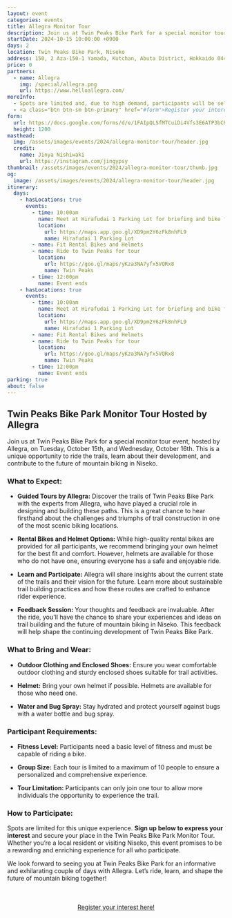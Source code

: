 ```yaml
---
layout: event
categories: events
title: Allegra Monitor Tour
description: Join us at Twin Peaks Bike Park for a special monitor tour event, hosted by Allegra, on Tuesday, October 15th, and Wednesday, October 16th. This is a unique opportunity to ride the trails, learn about their development, and contribute to the future of mountain biking in Niseko.
startDate: 2024-10-15 10:00:00 +0900
days: 2
location: Twin Peaks Bike Park, Niseko
address: 150, 2 Aza-150-1 Yamada, Kutchan, Abuta District, Hokkaido 044-0081
price: 0
partners:
  - name: Allegra
    img: /special/allegra.png
    url: https://www.helloallegra.com/
moreInfo:
  - Spots are limited and, due to high demand, participants will be selected by lottery.
  - <a class="btn btn-sm btn-primary" href="#form">Register your interest here!</a>
form:
  url: https://docs.google.com/forms/d/e/1FAIpQLSfMTCuiDi4Vfs3E6ATP3bCREfEJquwWL08vVl0nGjAdbLMEIQ/viewform?embedded=true&hl=en
  height: 1200
masthead:
  img: /assets/images/events/2024/allegra-monitor-tour/header.jpg
  credit:
    name: Jinya Nishiwaki
    url: https://instagram.com/jingypsy
thumbnail: /assets/images/events/2024/allegra-monitor-tour/thumb.jpg
og:
  image: /assets/images/events/2024/allegra-monitor-tour/header.jpg
itinerary:
  days:
    - hasLocations: true
      events:
        - time: 10:00am
          name: Meet at Hirafudai 1 Parking Lot for briefing and bike fitting
          location:
            url: https://maps.app.goo.gl/XD9pm2Y6zFk8nhFL9
            name: Hirafudai 1 Parking Lot
        - name: Fit Rental Bikes and Helmets
        - name: Ride to Twin Peaks for tour
          location:
            url: https://goo.gl/maps/yKza3NA7yfx5VQRx8
            name: Twin Peaks
        - time: 12:00pm
          name: Event ends
    - hasLocations: true
      events:
        - time: 10:00am
          name: Meet at Hirafudai 1 Parking Lot for briefing and bike fitting
          location:
            url: https://maps.app.goo.gl/XD9pm2Y6zFk8nhFL9
            name: Hirafudai 1 Parking Lot
        - name: Fit Rental Bikes and Helmets
        - name: Ride to Twin Peaks for tour
          location:
            url: https://goo.gl/maps/yKza3NA7yfx5VQRx8
            name: Twin Peaks
        - time: 12:00pm
          name: Event ends
parking: true
about: false
---
```

## Twin Peaks Bike Park Monitor Tour Hosted by Allegra

Join us at Twin Peaks Bike Park for a special monitor tour event, hosted by Allegra, on Tuesday, October 15th, and Wednesday, October 16th. This is a unique opportunity to ride the trails, learn about their development, and contribute to the future of mountain biking in Niseko.

### What to Expect:

- **Guided Tours by Allegra:** Discover the trails of Twin Peaks Bike Park with the experts from Allegra, who have played a crucial role in designing and building these paths. This is a great chance to hear firsthand about the challenges and triumphs of trail construction in one of the most scenic biking locations.

- **Rental Bikes and Helmet Options:** While high-quality rental bikes are provided for all participants, we recommend bringing your own helmet for the best fit and comfort. However, helmets are available for those who do not have one, ensuring everyone has a safe and enjoyable ride.

- **Learn and Participate:** Allegra will share insights about the current state of the trails and their vision for the future. Learn more about sustainable trail building practices and how these routes are crafted to enhance rider experience.

- **Feedback Session:** Your thoughts and feedback are invaluable. After the ride, you'll have the chance to share your experiences and ideas on trail building and the future of mountain biking in Niseko. This feedback will help shape the continuing development of Twin Peaks Bike Park.

### What to Bring and Wear:

- **Outdoor Clothing and Enclosed Shoes:** Ensure you wear comfortable outdoor clothing and sturdy enclosed shoes suitable for trail activities.

- **Helmet:** Bring your own helmet if possible. Helmets are available for those who need one.

- **Water and Bug Spray:** Stay hydrated and protect yourself against bugs with a water bottle and bug spray.

### Participant Requirements:

- **Fitness Level:** Participants need a basic level of fitness and must be capable of riding a bike.

- **Group Size:** Each tour is limited to a maximum of 10 people to ensure a personalized and comprehensive experience.

- **Tour Limitation:** Participants can only join one tour to allow more individuals the opportunity to experience the trail.

### How to Participate:

Spots are limited for this unique experience. **Sign up below to express your interest** and secure your place in the Twin Peaks Bike Park Monitor Tour. Whether you’re a local resident or visiting Niseko, this event promises to be a rewarding and enriching experience for all who participate.

We look forward to seeing you at Twin Peaks Bike Park for an informative and exhilarating couple of days with Allegra. Let’s ride, learn, and shape the future of mountain biking together!

<div style="text-align:center; margin:50px 0;">
  <a class="btn btn-primary" href="#form">Register your interest here!</a>
</div>
